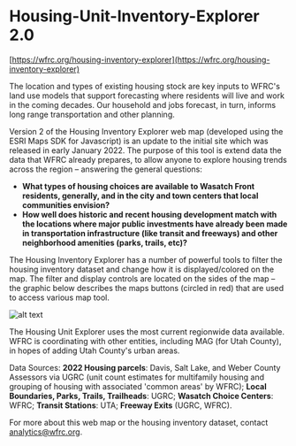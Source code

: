 # Housing-Unit-Inventory-Explorer 2.0

[https://wfrc.org/housing-inventory-explorer](https://wfrc.org/housing-inventory-explorer)

The location and types of existing housing stock are key inputs to WFRC's land use models that support forecasting where residents will live and work in the coming decades. Our household and jobs forecast, in turn, informs long range transportation and other planning.  

Version 2 of the Housing Inventory Explorer web map (developed using the ESRI Maps SDK for Javascript) is an update to the initial site which was released in early January 2022. The purpose of this tool is extend data the data that WFRC already prepares, to allow anyone to explore housing trends across the region – answering the general questions: 

- **What types of housing choices are available to Wasatch Front residents, generally, and in the city and town centers that local communities envision?**
- **How well does historic and recent housing development match with the locations where major public investments have already been made in transportation infrastructure (like transit and freeways) and other neighborhood amenities (parks, trails, etc)?**  

The Housing Inventory Explorer has a number of powerful tools to filter the housing inventory dataset and change how it is displayed/colored on the map. The filter and display controls are located on the sides of the map – the graphic below describes the maps buttons (circled in red) that are used to access various map tool.  

![alt text](image/graphic.jpg)

The Housing Unit Explorer uses the most current regionwide data available. WFRC is coordinating with other entities, including MAG (for Utah County), in hopes of adding Utah County's urban areas.

Data Sources: **2022 Housing parcels**: Davis, Salt Lake, and Weber County Assessors via UGRC (unit count estimates for multifamily housing and grouping of housing with associated 'common areas' by WFRC); **Local Boundaries, Parks, Trails, Trailheads**: UGRC; **Wasatch Choice Centers**: WFRC; **Transit Stations**: UTA; **Freeway Exits** (UGRC, WFRC).

For more about this web map or the housing inventory dataset, contact [analytics@wfrc.org](analytics@wfrc.org).



